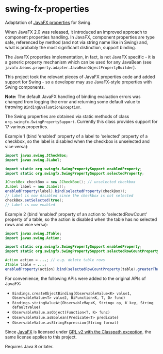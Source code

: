 # swing-fx-properties
Adaptation of [JavaFX properties](https://docs.oracle.com/javafx/2/binding/jfxpub-binding.htm) for Swing.

When JavaFX 2.0 was released, it introduced an improved approach to component properties handling.
In JavaFX, component properties are type safe, referenced by method (and not via string name like in Swing) and, what is probably the most significant distinction, support binding.

The JavaFX properties implementation, in fact, is not JavaFX specific - it is a generic property mechanism which can be used for any JavaBean (see `javafx.beans.property.adapter.JavaBeanObjectPropertyBuilder`).

This project took the relevant pieces of JavaFX properties code and added support for Swing - so a developer may use JavaFX-style properties with Swing components.

**Note:** The default JavaFX handling of binding evaluation errors was changed from logging the error and returning some default value to throwing `BindingEvaluationException`.

The Swing properties are obtained via static methods of class `org.swingfx.SwingPropertySupport`. Currently this class provides support for 17 various properties.

Example 1 (bind 'enabled' property of a label to 'selected' property of a checkbox, so the label is disabled when the checkbox is unselected and vice versa):
```java
import javax.swing.JCheckBox;
import javax.swing.JLabel;

import static org.swingfx.SwingPropertySupport.enabledProperty;
import static org.swingfx.SwingPropertySupport.selectedProperty;

JCheckBox checkBox = new JCheckBox(); // unselected checkbox
JLabel label = new JLabel();
enabledProperty(label).bind(selectedProperty(checkBox));
// label is now disabled since the checkbox is not selected
checkBox.setSelected(true);
// label is now enabled
```

Example 2 (bind 'enabled' property of an action to 'selectedRowCount' property of a table, so the action is disabled when the table has no selected rows and vice versa):
```java
import javax.swing.JTable;
import javax.swing.Action;

import static org.swingfx.SwingPropertySupport.enabledProperty;
import static org.swingfx.SwingPropertySupport.selectedRowCountProperty;

Action action = ...; // e.g. delete table rows
JTable table = ...;
enabledProperty(action).bind(selectedRowCountProperty(table).greaterThanOrEqualTo(1));
```

For convenience, the following APIs were added to the original APIs of JavaFX:
- `Bindings.createObjectBinding(ObservableValue<K> value1, ObservableValue<T> value2, BiFunction<K, T, D> func)`
- `Bindings.stringValueAt(ObservableMap<K, String> op, K key, String defaultValue)`
- `ObservableValue.asObject(Function<T, K> func)`
- `ObservableValue.asBoolean(Predicate<T> predicate)`
- `ObservableValue.asStringExpression(String format)`

Since [JavaFX](https://github.com/openjdk/jfx) is licensed under [GPL v2 with the Classpath exception](http://openjdk.java.net/legal/gplv2+ce.html), the same license applies to this project.

Requires Java 8 or later.
